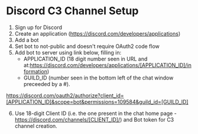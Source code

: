# Discord C3 Channel Setup

1. Sign up for Discord
2. Create an application (https://discord.com/developers/applications)
3. Add a bot
4. Set bot to not-public and doesn't require OAuth2 code flow
5. Add bot to server using link below, filling in:
	- APPLICATION_ID (18 digit number seen in URL and at:https://discord.com/developers/applications/[APPLICATION_ID]/information) 
	- GUILD_ID (number seen in the bottom left of the chat window preceeded by a #).

https://discord.com/oauth2/authorize?client_id=[APPLICATION_ID]&scope=bot&permissions=109584&guild_id=[GUILD_ID]

6. Use 18-digit Client ID (i.e. the one present in the chat home page - https://discord.com/channels/[CLIENT_ID]/) and Bot token for C3 channel creation.
